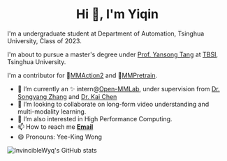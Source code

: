 <!--
**InvincibleWyq/InvincibleWyq** is a ✨ _special_ ✨ repository because its `README.md` (this file) appears on your GitHub profile.

Here are some ideas to get you started:

- 🔭 I’m currently working on ...
- 🌱 I’m currently learning ...
- 👯 I’m looking to collaborate on ...
- 🤔 I’m looking for help with ...
- 💬 Ask me about ...
- 📫 How to reach me: ...
- 😄 Pronouns: ...
- ⚡ Fun fact: ...
-->

<h1 align="center">Hi 👋, I'm Yiqin</h1>

I'm a undergraduate student at Department of Automation, Tsinghua University, Class of 2023.

I'm about to pursue a master's degree under [Prof. Yansong Tang](https://andytang15.github.io/) at [TBSI](https://www.tbsi.edu.cn/), Tsinghua University.

I'm a contributor for 🔭[MMAction2](https://github.com/open-mmlab/mmaction2) and 🔭[MMPretrain](https://github.com/open-mmlab/mmpretrain).

- :two_men_holding_hands: I’m currently an ✨ intern@[Open-MMLab](https://openmmlab.com/), under supervision from [Dr. Songyang Zhang](http://www.zhangsongyang.com/) and [Dr. Kai Chen](https://chenkai.site/)
- 👯 I’m looking to collaborate on long-form video understanding and multi-modality learning.
- 🔭 I’m also interested in High Performance Computing.
- 📫 How to reach me **[Email](mailto:wyq1217@outlook.com)**
- 😄 Pronouns: Yee-King Wong

![InvincibleWyq's GitHub stats](https://github-readme-stats.vercel.app/api?username=InvincibleWyq&theme=shades-of-purple&show_icons=true)
